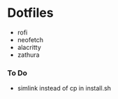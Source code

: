 # Dotfiles

* rofi
* neofetch
* alacritty
* zathura

### To Do

* simlink instead of cp in install.sh
